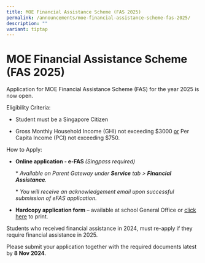 ```yaml
---
title: MOE Financial Assistance Scheme (FAS 2025)
permalink: /announcements/moe-financial-assistance-scheme-fas-2025/
description: ""
variant: tiptap
---
```

<h1>MOE Financial Assistance Scheme (FAS 2025)</h1>
<p>Application for MOE Financial Assistance Scheme (FAS) for the year 2025
is now open.</p>
<p>Eligibility Criteria:</p>
<ul data-tight="true" class="tight">
<li>
<p>Student must be a Singapore Citizen</p>
</li>
<li>
<p>Gross Monthly Household Income (GHI) not exceeding $3000&nbsp;<u>or</u>&nbsp;Per
Capita Income (PCI) not exceeding $750.</p>
</li>
</ul>
<p>How to Apply:</p>
<ul>
<li>
<p><strong>Online application - e-FAS </strong><em>(Singpass required)</em>
</p>
<p>*&nbsp;<em>Available on Parent Gateway under</em>&nbsp;<strong><em>Service</em></strong>&nbsp;<em>tab &gt;&nbsp;</em><strong><em>Financial Assistance</em></strong><em>.</em>
</p>
<p>*&nbsp;<em>You will receive an acknowledgement email upon successful submission of eFAS application.</em>
</p>
</li>
<li>
<p><strong>Hardcopy application form</strong>&nbsp;– available at school
General Office or <a href="/files/MOE_FAS_Application_Form_2025.pdf" rel="noopener nofollow" target="_blank">click here</a> to
print.</p>
</li>
</ul>
<p>Students who received financial assistance in 2024, must re-apply if they
require financial assistance in 2025.</p>
<p>Please submit your application together with the required documents latest
by&nbsp;<strong>8 Nov 2024</strong>.</p>